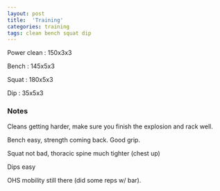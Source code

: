 ```yaml
---
layout: post
title:  'Training'
categories: training
tags: clean bench squat dip
---
```


Power clean :   150x3x3

Bench   :   145x5x3

Squat   :   180x5x3

Dip     :   35x5x3

### Notes

Cleans getting harder, make sure you finish the explosion and rack well.

Bench easy, strength coming back. Good grip.

Squat not bad, thoracic spine much tighter (chest up)

Dips easy

OHS mobility still there (did some reps w/ bar).
